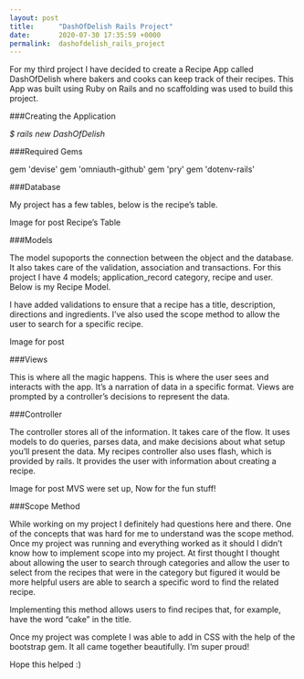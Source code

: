 ```yaml
---
layout: post
title:      "DashOfDelish Rails Project"
date:       2020-07-30 17:35:59 +0000
permalink:  dashofdelish_rails_project
---
```



For my third project I have decided to create a Recipe App called DashOfDelish where bakers and cooks can keep track of their recipes. This App was built using Ruby on Rails and no scaffolding was used to build this project.

###Creating the Application

*$ rails new DashOfDelish*

###Required Gems

gem 'devise'
gem 'omniauth-github' 
gem 'pry'
gem 'dotenv-rails'

###Database

My project has a few tables, below is the recipe’s table.

Image for post
Recipe’s Table

###Models

The model supoports the connection between the object and the database. It also takes care of the validation, association and transactions. For this project I have 4 models; application_record category, recipe and user. Below is my Recipe Model.

I have added validations to ensure that a recipe has a title, description, directions and ingredients. I’ve also used the scope method to allow the user to search for a specific recipe.

Image for post

###Views

This is where all the magic happens. This is where the user sees and interacts with the app. It’s a narration of data in a specific format. Views are prompted by a controller’s decisions to represent the data.

###Controller

The controller stores all of the information. It takes care of the flow. It uses models to do queries, parses data, and make decisions about what setup you’ll present the data. My recipes controller also uses flash, which is provided by rails. It provides the user with information about creating a recipe.

Image for post
MVS were set up, Now for the fun stuff!

###Scope Method

While working on my project I definitely had questions here and there. One of the concepts that was hard for me to understand was the scope method. Once my project was running and everything worked as it should I didn’t know how to implement scope into my project. At first thought I thought about allowing the user to search through categories and allow the user to select from the recipes that were in the category but figured it would be more helpful users are able to search a specific word to find the related recipe.

Implementing this method allows users to find recipes that, for example, have the word “cake” in the title.

Once my project was complete I was able to add in CSS with the help of the bootstrap gem. It all came together beautifully. I’m super proud!


Hope this helped :)
